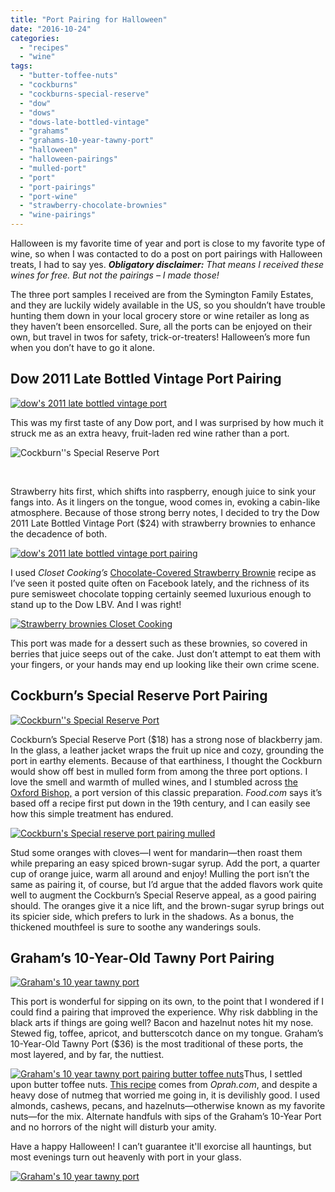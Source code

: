 ```yaml
---
title: "Port Pairing for Halloween"
date: "2016-10-24"
categories:
  - "recipes"
  - "wine"
tags:
  - "butter-toffee-nuts"
  - "cockburns"
  - "cockburns-special-reserve"
  - "dow"
  - "dows"
  - "dows-late-bottled-vintage"
  - "grahams"
  - "grahams-10-year-tawny-port"
  - "halloween"
  - "halloween-pairings"
  - "mulled-port"
  - "port"
  - "port-pairings"
  - "port-wine"
  - "strawberry-chocolate-brownies"
  - "wine-pairings"
---
```


Halloween is my favorite time of year and port is close to my favorite type of wine, so when I was contacted to do a post on port pairings with Halloween treats, I had to say yes. **_Obligatory disclaimer:_** _That means I received these wines for free. But not the pairings – I made those!_

The three port samples I received are from the Symington Family Estates, and they are luckily widely available in the US, so you shouldn’t have trouble hunting them down in your local grocery store or wine retailer as long as they haven’t been ensorcelled. Sure, all the ports can be enjoyed on their own, but travel in twos for safety, trick-or-treaters! Halloween’s more fun when you don’t have to go it alone.

## Dow 2011 Late Bottled Vintage Port Pairing

[![dow's 2011 late bottled vintage port](http://s3.amazonaws.com/thegourmez-wpmedia/2016/10/Port-Halloween-1-of-21-309x500.jpg)](http://s3.amazonaws.com/thegourmez-wpmedia/2016/10/Port-Halloween-1-of-21.jpg)

This was my first taste of any Dow port, and I was surprised by how much it struck me as an extra heavy, fruit-laden red wine rather than a port.

![Cockburn''s Special Reserve Port](http://s3.amazonaws.com/thegourmez-wpmedia/2016/10/Port-Halloween-8-of-21-500x440.jpg)

 

Strawberry hits first, which shifts into raspberry, enough juice to sink your fangs into. As it lingers on the tongue, wood comes in, evoking a cabin-like atmosphere. Because of those strong berry notes, I decided to try the Dow 2011 Late Bottled Vintage Port ($24) with strawberry brownies to enhance the decadence of both.

[![dow's 2011 late bottled vintage port pairing](http://s3.amazonaws.com/thegourmez-wpmedia/2016/10/Port-Halloween-18-of-21-299x500.jpg)](http://s3.amazonaws.com/thegourmez-wpmedia/2016/10/Port-Halloween-18-of-21.jpg)

I used _Closet Cooking’s_ [Chocolate-Covered Strawberry Brownie](http://www.closetcooking.com/2016/07/chocolate-cover-strawberry-brownies.html) recipe as I’ve seen it posted quite often on Facebook lately, and the richness of its pure semisweet chocolate topping certainly seemed luxurious enough to stand up to the Dow LBV. And I was right!

[![Strawberry brownies Closet Cooking](http://s3.amazonaws.com/thegourmez-wpmedia/2016/10/Port-Halloween-17-of-21-500x403.jpg)](http://s3.amazonaws.com/thegourmez-wpmedia/2016/10/Port-Halloween-17-of-21.jpg)

This port was made for a dessert such as these brownies, so covered in berries that juice seeps out of the cake. Just don’t attempt to eat them with your fingers, or your hands may end up looking like their own crime scene.

## Cockburn’s Special Reserve Port Pairing

[![Cockburn''s Special Reserve Port](http://s3.amazonaws.com/thegourmez-wpmedia/2016/10/Port-Halloween-5-of-21-333x500.jpg)](http://s3.amazonaws.com/thegourmez-wpmedia/2016/10/Port-Halloween-5-of-21.jpg)

Cockburn’s Special Reserve Port ($18) has a strong nose of blackberry jam. In the glass, a leather jacket wraps the fruit up nice and cozy, grounding the port in earthy elements. Because of that earthiness, I thought the Cockburn would show off best in mulled form from among the three port options. I love the smell and warmth of mulled wines, and I stumbled across [the Oxford Bishop,](http://www.food.com/recipe/the-oxford-bishop-19th-century-spiced-mulled-port-wine-200954) a port version of this classic preparation. _Food.com_ says it’s based off a recipe first put down in the 19th century, and I can easily see how this simple treatment has endured.

[![Cockburn's Special reserve port pairing mulled](http://s3.amazonaws.com/thegourmez-wpmedia/2016/10/Port-Halloween-20-of-21-500x414.jpg)](http://s3.amazonaws.com/thegourmez-wpmedia/2016/10/Port-Halloween-20-of-21.jpg)

Stud some oranges with cloves—I went for mandarin—then roast them while preparing an easy spiced brown-sugar syrup. Add the port, a quarter cup of orange juice, warm all around and enjoy! Mulling the port isn’t the same as pairing it, of course, but I’d argue that the added flavors work quite well to augment the Cockburn’s Special Reserve appeal, as a good pairing should. The oranges give it a nice lift, and the brown-sugar syrup brings out its spicier side, which prefers to lurk in the shadows. As a bonus, the thickened mouthfeel is sure to soothe any wanderings souls.

## Graham’s 10-Year-Old Tawny Port Pairing

[![Graham's 10 year tawny port](http://s3.amazonaws.com/thegourmez-wpmedia/2016/10/Port-Halloween-9-of-21-333x500.jpg)](http://s3.amazonaws.com/thegourmez-wpmedia/2016/10/Port-Halloween-9-of-21.jpg)

This port is wonderful for sipping on its own, to the point that I wondered if I could find a pairing that improved the experience. Why risk dabbling in the black arts if things are going well? Bacon and hazelnut notes hit my nose. Stewed fig, toffee, apricot, and butterscotch dance on my tongue. Graham’s 10-Year-Old Tawny Port ($36) is the most traditional of these ports, the most layered, and by far, the nuttiest.

[![Graham's 10 year tawny port pairing butter toffee nuts](http://s3.amazonaws.com/thegourmez-wpmedia/2016/10/Port-Halloween-16-of-21-500x333.jpg)](http://s3.amazonaws.com/thegourmez-wpmedia/2016/10/Port-Halloween-16-of-21.jpg)Thus, I settled upon butter toffee nuts. [This recipe](http://www.oprah.com/food/Butter-Toffee-Nuts-with-Sea-Salt) comes from _Oprah.com_, and despite a heavy dose of nutmeg that worried me going in, it is devilishly good. I used almonds, cashews, pecans, and hazelnuts—otherwise known as my favorite nuts—for the mix. Alternate handfuls with sips of the Graham’s 10-Year Port and no horrors of the night will disturb your amity.

Have a happy Halloween! I can’t guarantee it'll exorcise all hauntings, but most evenings turn out heavenly with port in your glass.

[![Graham's 10 year tawny port](http://s3.amazonaws.com/thegourmez-wpmedia/2016/10/Port-Halloween-12-of-21-500x448.jpg)](http://s3.amazonaws.com/thegourmez-wpmedia/2016/10/Port-Halloween-12-of-21.jpg)
